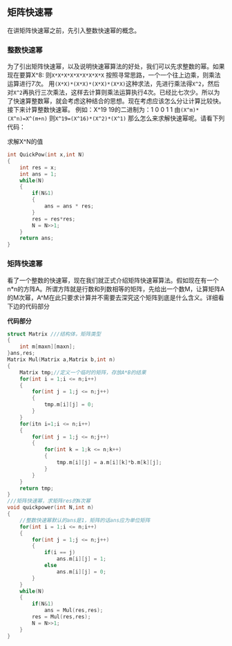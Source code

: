 ## **矩阵快速幂**
在讲矩阵快速幂之前，先引入整数快速幂的概念。

### **整数快速幂**

为了引出矩阵快速幂，以及说明快速幂算法的好处，我们可以先求整数的幂。如果现在要算X^8:
则`X*X*X*X*X*X*X*X*X` 按照寻常思路，一个一个往上边乘，则乘法运算进行7次。
用`(X*X)*(X*X)*(X*X)*(X*X)`这种求法，先进行乘法得`X^2`，然后对`X^2`再执行三次乘法，这样去计算则乘法运算执行4次。已经比七次少。所以为了快速算整数幂，就会考虑这种结合的思想。现在考虑应该怎么分让计算比较快。接下来计算整数快速幂。
例如：X^19
19的二进制为：1 0 0 1 1
由`(X^m)*(X^n)=X^(m+n)`
则`X^19=(X^16)*(X^2)*(X^1)`
那么怎么来求解快速幂呢。请看下列代码：

求解X^N的值
```cpp
int QuickPow(int x,int N)
{
    int res = x;
    int ans = 1;
    while(N)
    {
        if(N&1)
        {
            ans = ans * res;
        }
        res = res*res;
        N = N>>1;
    }
    return ans;
}
```

### **矩阵快速幂**
看了一个整数的快速幂，现在我们就正式介绍矩阵快速幂算法。假如现在有一个n*n的方阵A。所谓方阵就是行数和列数相等的矩阵，先给出一个数M，让算矩阵A的M次幂，A^M在此只要求计算并不需要去深究这个矩阵到底是什么含义。详细看下边的代码部分

**代码部分**
```cpp
struct Matrix ///结构体，矩阵类型
{
    int m[maxn][maxn];
}ans,res;
Matrix Mul(Matrix a,Matrix b,int n)
{
    Matrix tmp;//定义一个临时的矩阵，存放A*B的结果
    for(int i = 1;i <= n;i++)
    {
        for(int j = 1;j <= n;j++)
        {
            tmp.m[i][j] = 0;
        }
    }
    for(itn i=1;i <= n;i++)
    {
        for(int j = 1;j <= n;j++)
        {
            for(int k = 1;k <= n;k++)
            {
                tmp.m[i][j] = a.m[i][k]*b.m[k][j];
            }
        }
    }
    return tmp;
}
///矩阵快速幂，求矩阵res的N次幂
void quickpower(int N,int n)
{
    //整数快速幂默认的ans是1，矩阵的话ans应为单位矩阵
    for(int i = 1;i <= n;i++)
    {
        for(int j = 1;j <= n;j++)
        {
            if(i == j)
                ans.m[i][j] = 1;
            else
                ans.m[i][j] = 0;
        }
    }
    while(N)
    {
        if(N&1)
            ans = Mul(res,res);
        res = Mul(res,res);
        N = N>>1;
    }
}
 
```